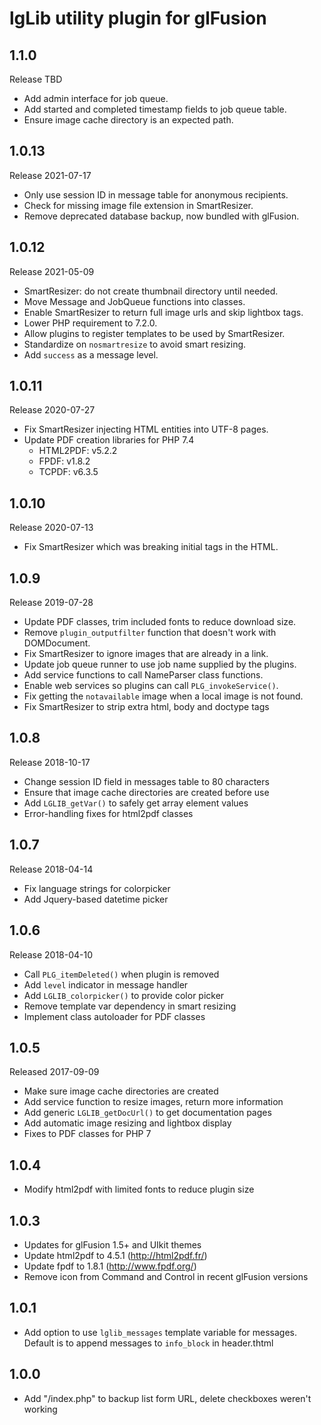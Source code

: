# lgLib utility plugin for glFusion

## 1.1.0
Release TBD
  * Add admin interface for job queue.
  * Add started and completed timestamp fields to job queue table.
  * Ensure image cache directory is an expected path.

## 1.0.13
Release 2021-07-17
  * Only use session ID in message table for anonymous recipients.
  * Check for missing image file extension in SmartResizer.
  * Remove deprecated database backup, now bundled with glFusion.

## 1.0.12
Release 2021-05-09
  * SmartResizer: do not create thumbnail directory until needed.
  * Move Message and JobQueue functions into classes.
  * Enable SmartResizer to return full image urls and skip lightbox tags.
  * Lower PHP requirement to 7.2.0.
  * Allow plugins to register templates to be used by SmartResizer.
  * Standardize on `nosmartresize` to avoid smart resizing.
  * Add `success` as a message level.

## 1.0.11
Release 2020-07-27
  * Fix SmartResizer injecting HTML entities into UTF-8 pages.
  * Update PDF creation libraries for PHP 7.4
    * HTML2PDF: v5.2.2
    * FPDF: v1.8.2
    * TCPDF: v6.3.5

## 1.0.10
Release 2020-07-13
  * Fix SmartResizer which was breaking initial tags in the HTML.

## 1.0.9
Release  2019-07-28
  * Update PDF classes, trim included fonts to reduce download size.
  * Remove `plugin_outputfilter` function that doesn't work with DOMDocument.
  * Fix SmartResizer to ignore images that are already in a link.
  * Update job queue runner to use job name supplied by the plugins.
  * Add service functions to call NameParser class functions.
  * Enable web services so plugins can call `PLG_invokeService()`.
  * Fix getting the `notavailable` image when a local image is not found.
  * Fix SmartResizer to strip extra html, body and doctype tags

## 1.0.8
Release 2018-10-17
- Change session ID field in messages table to 80 characters
- Ensure that image cache directories are created before use
- Add `LGLIB_getVar()` to safely get array element values
- Error-handling fixes for html2pdf classes

## 1.0.7
Release 2018-04-14
- Fix language strings for colorpicker
- Add Jquery-based datetime picker

## 1.0.6
Release 2018-04-10
- Call `PLG_itemDeleted()` when plugin is removed
- Add `level` indicator in message handler
- Add `LGLIB_colorpicker()` to provide color picker
- Remove template var dependency in smart resizing
- Implement class autoloader for PDF classes

## 1.0.5
Released 2017-09-09
- Make sure image cache directories are created
- Add service function to resize images, return more information
- Add generic `LGLIB_getDocUrl()` to get documentation pages
- Add automatic image resizing and lightbox display
- Fixes to PDF classes for PHP 7

## 1.0.4
- Modify html2pdf with limited fonts to reduce plugin size

## 1.0.3
- Updates for glFusion 1.5+ and UIkit themes
- Update html2pdf to 4.5.1 (http://html2pdf.fr/)
- Update fpdf to 1.8.1 (http://www.fpdf.org/)
- Remove icon from Command and Control in recent glFusion versions

## 1.0.1
- Add option to use `lglib_messages` template variable for messages. Default
is to append messages to `info_block` in header.thtml

## 1.0.0
- Add "/index.php" to backup list form URL, delete checkboxes weren't working
